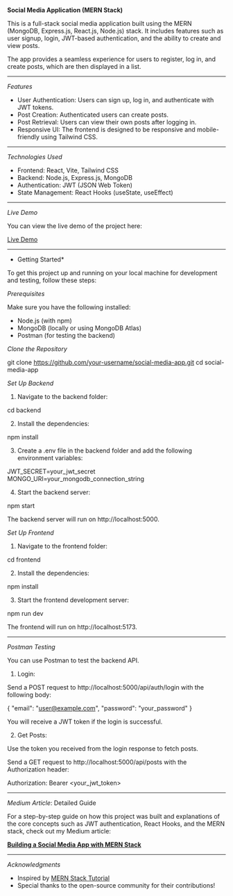 **Social Media Application (MERN Stack)**

This is a full-stack social media application built using the MERN (MongoDB, Express.js, React.js, Node.js) stack. It includes features such as user signup, login, JWT-based authentication, and the ability to create and view posts.

The app provides a seamless experience for users to register, log in, and create posts, which are then displayed in a list.

---

_Features_

- User Authentication: Users can sign up, log in, and authenticate with JWT tokens.
- Post Creation: Authenticated users can create posts.
- Post Retrieval: Users can view their own posts after logging in.
- Responsive UI: The frontend is designed to be responsive and mobile-friendly using Tailwind CSS.

---

_Technologies Used_

- Frontend: React, Vite, Tailwind CSS
- Backend: Node.js, Express.js, MongoDB
- Authentication: JWT (JSON Web Token)
- State Management: React Hooks (useState, useEffect)

---

_Live Demo_

You can view the live demo of the project here:

[Live Demo](http://your-live-demo-link.com)

---

- Getting Started\*

To get this project up and running on your local machine for development and testing, follow these steps:

_Prerequisites_

Make sure you have the following installed:

- Node.js (with npm)
- MongoDB (locally or using MongoDB Atlas)
- Postman (for testing the backend)

_Clone the Repository_

git clone https://github.com/your-username/social-media-app.git
cd social-media-app

_Set Up Backend_

1. Navigate to the backend folder:

cd backend

2. Install the dependencies:

npm install

3. Create a .env file in the backend folder and add the following environment variables:

JWT_SECRET=your_jwt_secret
MONGO_URI=your_mongodb_connection_string

4. Start the backend server:

npm start

The backend server will run on http://localhost:5000.

_Set Up Frontend_

1. Navigate to the frontend folder:

cd frontend

2. Install the dependencies:

npm install

3. Start the frontend development server:

npm run dev

The frontend will run on http://localhost:5173.

---

_Postman Testing_

You can use Postman to test the backend API.

1. Login:

Send a POST request to http://localhost:5000/api/auth/login with the following body:

{
"email": "user@example.com",
"password": "your_password"
}

You will receive a JWT token if the login is successful.

2. Get Posts:

Use the token you received from the login response to fetch posts.

Send a GET request to http://localhost:5000/api/posts with the Authorization header:

Authorization: Bearer <your_jwt_token>

---

_Medium Article_: Detailed Guide

For a step-by-step guide on how this project was built and explanations of the core concepts such as JWT authentication, React Hooks, and the MERN stack, check out my Medium article:

[**Building a Social Media App with MERN Stack**](https://medium.com/@yourusername/creating-a-social-media-app-with-mern-stack-f14c0e5d02b5)

---

_Acknowledgments_

- Inspired by [MERN Stack Tutorial](https://www.digitalocean.com/community/tutorials)
- Special thanks to the open-source community for their contributions!
